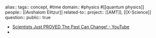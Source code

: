 alias::
tags:: concept, #time 
domain:: #physics #[[quantum physics]]
people:: [[Avshalom Elitzur]] 
related-to:: 
project:: [[AMT]], [[X-Science]] 
question::
public:: true

- [Scientists Just PROVED The Past Can Change! - YouTube](https://www.youtube.com/watch?v=Civvmy4dIg8)
-
